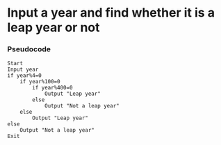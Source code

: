 # Input a year and find whether it is a leap year or not

### Pseudocode
```
Start
Input year
if year%4=0
    if year%100=0
        if year%400=0
            Output "Leap year"
        else
            Output "Not a leap year"
    else
        Output "Leap year"  
else
    Output "Not a leap year"
Exit
```